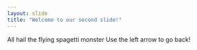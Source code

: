 ```yaml
---
layout: slide
title: "Welcome to our second slide!"
---
```

All hail the flying spagetti monster
Use the left arrow to go back!
